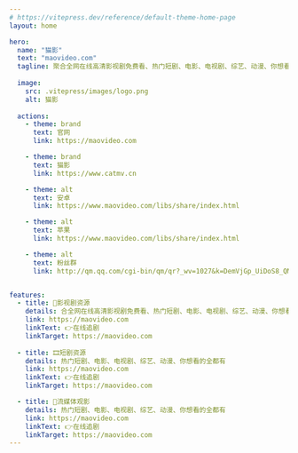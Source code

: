 ```yaml
---
# https://vitepress.dev/reference/default-theme-home-page
layout: home

hero:
  name: "猫影"
  text: "maovideo.com"
  tagline: 聚合全网在线高清影视剧免费看、热门短剧、电影、电视剧、综艺、动漫、你想看的全都有！
  
  image: 
    src: .vitepress/images/logo.png
    alt: 猫影
    
  actions:
    - theme: brand
      text: 官网
      link: https://maovideo.com

    - theme: brand
      text: 猫影
      link: https://www.catmv.cn

    - theme: alt
      text: 安卓
      link: https://www.maovideo.com/libs/share/index.html

    - theme: alt
      text: 苹果
      link: https://www.maovideo.com/libs/share/index.html

    - theme: alt
      text: 粉丝群
      link: http://qm.qq.com/cgi-bin/qm/qr?_wv=1027&k=DemVjGp_UiDoS8_QMoEmbY5BPcV3iYlx&authKey=dm03DqzkKOrGlh%2Bh7WBQgF5wXluxVeSL4T4zCIQpAlO%2BwWdMisJc%2Btuj9vZmP5rT&noverify=0&group_code=189104908


features:
  - title: 🎥影视剧资源
    details: 合全网在线高清影视剧免费看、热门短剧、电影、电视剧、综艺、动漫、你想看的全都有
    link: https://maovideo.com
    linkText: 👉在线追剧
    linkTarget: https://maovideo.com
   
  - title: 🎞短剧资源
    details: 热门短剧、电影、电视剧、综艺、动漫、你想看的全都有
    link: https://maovideo.com
    linkText: 👉在线追剧
    linkTarget: https://maovideo.com

  - title: 📀流媒体观影
    details: 热门短剧、电影、电视剧、综艺、动漫、你想看的全都有
    link: https://maovideo.com
    linkText: 👉在线追剧
    linkTarget: https://maovideo.com
---
```


